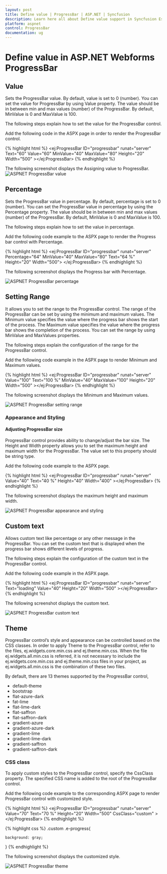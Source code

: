 ```yaml
---
layout: post
title: Define value | ProgressBar | ASP.NET | Syncfusion
description: Learn here all about Define value support in Syncfusion Essential ASP.NET Webforms ProgressBar control, its elements, and more.
platform: aspnet
control: ProgressBar
documentation: ug
---
```


# Define value in ASP.NET Webforms ProgressBar

## Value

Sets the ProgressBar value. By default, value is set to 0 (number). You can set the value for ProgressBar by using Value property. The value should be in between min and max values (number) of the ProgressBar. By default, MinValue is 0 and MaxValue is 100.

The following steps explain how to set the value for the ProgressBar control.

Add the following code in the ASPX page in order to render the ProgressBar control.

{% highlight html %}
<ej:ProgressBar ID="progressbar" runat="server" Text="60" Value="60" MinValue="40" MaxValue="80" Height="20" Width="500" ></ej:ProgressBar>
{% endhighlight %}

The following screenshot displays the Assigning value to ProgressBar.            
![ASPNET ProgressBar value](Define-value_images/Define-value_img1.png)

## Percentage

Sets the ProgressBar value in percentage. By default, percentage is set to 0 (number). You can set the ProgressBar value in percentage by using the Percentage property. The value should be in between min and max values (number) of the ProgressBar. By default, MinValue is 0 and MaxValue is 100.

The following steps explain how to set the value in percentage.

Add the following code example to the ASPX page to render the Progress bar control with Percentage.

{% highlight html %}
<ej:ProgressBar ID="progressbar" runat="server" Percentage="64" MinValue="40" MaxValue="80" Text="64 %" Height="20" Width="500"> </ej:ProgressBar>
{% endhighlight %}

The following screenshot displays the Progress bar with Percentage.

![ASPNET ProgressBar percentage](Define-value_images/Define-value_img2.png) 



## Setting Range

It allows you to set the range to the ProgressBar control. The range of the ProgressBar can be set by using the minimum and maximum values. The Minimum value specifies the value where the progress bar shows the start of the process. The Maximum value specifies the value where the progress bar shows the completion of the process. You can set the range by using MinValue and MaxValues properties.

The following steps explain the configuration of the range for the ProgressBar control.

Add the following code example in the ASPX page to render Minimum and Maximum values.

{% highlight html %}
<ej:ProgressBar ID="progressbar" runat="server" Value="100" Text="100 %" MinValue="40" MaxValue="100" Height="20" Width="500" ></ej:ProgressBar>
{% endhighlight %}

The following screenshot displays the Minimum and Maximum values. 

![ASPNET ProgressBar setting range](Define-value_images/Define-value_img3.png)

### Appearance and Styling

#### Adjusting ProgressBar size

ProgressBar control provides ability to change/adjust the bar size. The Height and Width property allows you to set the maximum height and maximum width for the ProgressBar. The value set to this property should be string type.

Add the following code example to the ASPX page.

{% highlight html %}
<ej:ProgressBar ID="progressbar" runat="server" Value="40" Text="40 %" Height="40" Width="400" ></ej:ProgressBar>
{% endhighlight %}

The following screenshot displays the maximum height and maximum width.                         

![ASPNET ProgressBar appearance and styling](Define-value_images/Define-value_img4.png)

## Custom text

Allows custom text like percentage or any other message in the ProgressBar. You can set the custom text that is displayed when the progress bar shows different levels of progress.

The following steps explain the configuration of the custom text in the ProgressBar control.

Add the following code example in the ASPX page.

{% highlight html %}
<ej:ProgressBar ID="progressbar" runat="server"  Text="loading" Value="40"  Height="20" Width="500" ></ej:ProgressBar>
{% endhighlight %}

The following screenshot displays the custom text.

![ASPNET ProgressBar custom text](Define-value_images/Define-value_img5.png) 

## Theme

ProgressBar control’s style and appearance can be controlled based on the CSS classes. In order to apply Theme to the ProgressBar control, refer to the files, ej.widgets.core.min.css and ej.theme.min.css. When the file ej.widgets.all.min.css is referred, it is not necessary to include the ej.widgets.core.min.css and ej.theme.min.css files in your project, as ej.widgets.all.min.css is the combination of these two files. 

By default, there are 13 themes supported by the ProgressBar control, 

* default-theme
* bootstrap
* flat-azure-dark
* fat-lime
* flat-lime-dark
* flat-saffron
* flat-saffron-dark
* gradient-azure
* gradient-azure-dark
* gradient-lime
* gradient-lime-dark
* gradient-saffron
* gradient-saffron-dark

### CSS class


To apply custom styles to the ProgressBar control, specify the CssClass property. The specified CSS name is added to the root of the ProgressBar control.

Add the following code example to the corresponding ASPX page to render ProgressBar control with customized style.

{% highlight html %}
<ej:ProgressBar ID="progressbar" runat="server" Value="70" Text="70 %"   Height="20" Width="500" CssClass="custom" ></ej:ProgressBar>
{% endhighlight %}

{% highlight css %}
.custom .e-progress{

    background: gray;

}
{% endhighlight %}

The following screenshot displays the customized style.

![ASPNET ProgressBar theme](Define-value_images/Define-value_img6.png) 

